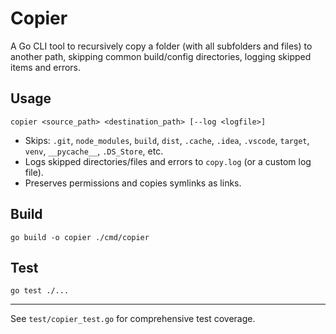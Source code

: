 # Copier

A Go CLI tool to recursively copy a folder (with all subfolders and files) to another path, skipping common build/config directories, logging skipped items and errors.

## Usage

```
copier <source_path> <destination_path> [--log <logfile>]
```

- Skips: `.git`, `node_modules`, `build`, `dist`, `.cache`, `.idea`, `.vscode`, `target`, `venv`, `__pycache__`, `.DS_Store`, etc.
- Logs skipped directories/files and errors to `copy.log` (or a custom log file).
- Preserves permissions and copies symlinks as links.

## Build

```
go build -o copier ./cmd/copier
```

## Test

```
go test ./...
```

---

See `test/copier_test.go` for comprehensive test coverage.
